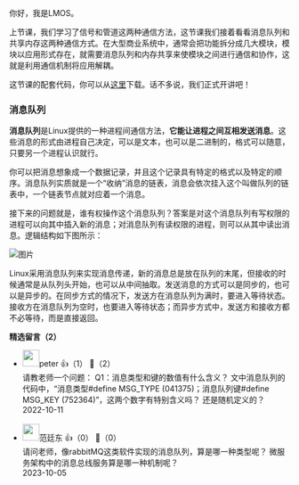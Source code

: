 你好，我是LMOS。

上节课，我们学习了信号和管道这两种通信方法，这节课我们接着看看消息队列和共享内存这两种通信方式。在大型商业系统中，通常会把功能拆分成几大模块，模块以应用形式存在，就需要消息队列和内存共享来使模块之间进行通信和协作，这就是利用通信机制将应用解耦。

这节课的配套代码，你可以从[这里](https://gitee.com/lmos/Geek-time-computer-foundation/tree/master/lesson29~30)下载。话不多说，我们正式开讲吧！

### 消息队列

**消息队列**是Linux提供的一种进程间通信方法，**它能让进程之间互相发送消息**。这些消息的形式由进程自己决定，可以是文本，也可以是二进制的，格式可以随意，只要另一个进程认识就行。

你可以把消息想象成一个数据记录，并且这个记录具有特定的格式以及特定的顺序。消息队列实质就是一个“收纳”消息的链表，消息会依次挂入这个叫做队列的链表中，一个链表节点就对应着一个消息。

接下来的问题就是，谁有权操作这个消息队列？答案是对这个消息队列有写权限的进程可以向其中插入新的消息；对消息队列有读权限的进程，则可以从其中读出消息。逻辑结构如下图所示：

![图片](https://static001.geekbang.org/resource/image/a8/6c/a8817f5ce2b227894a784fb97c546b6c.jpg?wh=1920x782)

Linux采用消息队列来实现消息传递，新的消息总是放在队列的末尾，但接收的时候通常是从队列头开始，也可以从中间抽取。发送消息的方式可以是同步的，也可以是异步的。在同步方式的情况下，发送方在消息队列为满时，要进入等待状态。接收方在消息队列为空时，也要进入等待状态；而异步方式中，发送方和接收方都不必等待，而是直接返回。
<div><strong>精选留言（2）</strong></div><ul>
<li><img src="https://static001.geekbang.org/account/avatar/00/10/25/87/f3a69d1b.jpg" width="30px"><span>peter</span> 👍（1） 💬（2）<div>请教老师一个问题：
Q1：消息类型和键的数值有什么含义？
文中消息队列的代码中，“消息类型#define MSG_TYPE (041375)；消息队列键#define MSG_KEY (752364)”，这两个数字有特别含义吗？ 还是随机定义的？</div>2022-10-11</li><br/><li><img src="https://static001.geekbang.org/account/avatar/00/2b/d4/4b/ec621442.jpg" width="30px"><span>范廷东</span> 👍（0） 💬（0）<div>请问老师，像rabbitMQ这类软件实现的消息队列，算是哪一种类型呢？ 微服务架构中的消息总线服务算是哪一种机制呢？</div>2023-10-05</li><br/>
</ul>